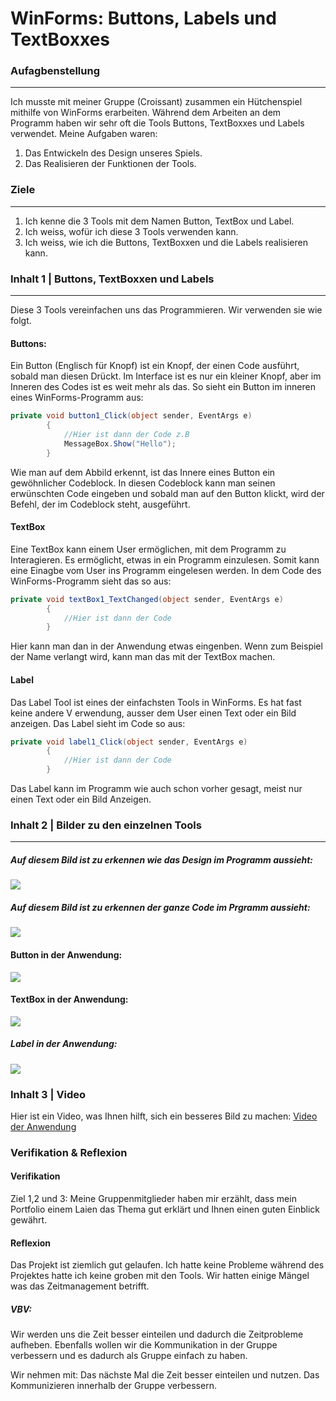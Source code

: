 # WinForms: Buttons, Labels und TextBoxxes
### Aufagbenstellung
----
Ich musste mit meiner Gruppe (Croissant) zusammen ein Hütchenspiel mithilfe von WinForms erarbeiten. Während dem Arbeiten an dem Programm haben wir sehr oft die Tools Buttons, TextBoxxes und Labels verwendet.
Meine Aufgaben waren: 
1. Das Entwickeln des Design unseres Spiels.
2. Das Realisieren der Funktionen der Tools.

### Ziele
---
1. Ich kenne die 3 Tools mit dem Namen Button, TextBox und Label.
2. Ich weiss, wofür ich diese 3 Tools verwenden kann.
3. Ich weiss, wie ich die Buttons, TextBoxxen und die Labels realisieren kann.

### Inhalt 1 | Buttons, TextBoxxen und Labels 
--- 
Diese 3 Tools vereinfachen uns das Programmieren. Wir verwenden sie wie folgt.


#### Buttons:
Ein Button (Englisch für Knopf) ist ein Knopf, der einen Code ausführt, sobald man diesen Drückt. Im Interface ist es nur ein kleiner Knopf, aber im Inneren des Codes ist es weit mehr als das.
So sieht ein Button im inneren eines WinForms-Programm aus:
```csharp
private void button1_Click(object sender, EventArgs e)
        {
            //Hier ist dann der Code z.B
            MessageBox.Show("Hello");
        }
````
Wie man auf dem Abbild erkennt, ist das Innere eines Button ein gewöhnlicher Codeblock. In diesen Codeblock kann man seinen erwünschten Code eingeben und sobald man auf den Button klickt, wird der Befehl, der im Codeblock steht, ausgeführt.

#### TextBox
Eine TextBox kann einem User ermöglichen, mit dem Programm zu Interagieren. Es ermöglicht, etwas in ein Programm einzulesen. Somit kann eine Einagbe vom User ins Programm eingelesen werden.
In dem Code des WinForms-Programm sieht das so aus:
```csharp
private void textBox1_TextChanged(object sender, EventArgs e)
        {
            //Hier ist dann der Code 
        }
```
Hier kann man dan in der Anwendung etwas eingenben. Wenn zum Beispiel der Name verlangt wird, kann man das mit der TextBox machen.
#### Label
Das Label Tool ist eines der einfachsten Tools in WinForms. Es hat fast keine andere V erwendung, ausser dem User einen Text oder ein Bild anzeigen.
Das Label sieht im Code so aus:
```csharp
private void label1_Click(object sender, EventArgs e)
        {
            //Hier ist dann der Code 
        }
```
Das Label kann im Programm wie auch schon vorher gesagt, meist nur einen Text oder ein Bild Anzeigen.

### Inhalt 2 | Bilder zu den einzelnen Tools
---
##### Auf diesem Bild ist zu erkennen wie das Design im Programm aussieht:
![](https://cdn.discordapp.com/attachments/912980191775694868/923138567721615360/unknown.png)

##### Auf diesem Bild ist zu erkennen der ganze Code im Prgramm aussieht:
![](https://cdn.discordapp.com/attachments/912980191775694868/923138624797700116/unknown.png)

#### Button in der Anwendung:
![](https://cdn.discordapp.com/attachments/912980191775694868/923138706561441812/unknown.png)

#### TextBox in der Anwendung:
![](https://cdn.discordapp.com/attachments/912980191775694868/923141114280706058/unknown.png)
##### Label in der Anwendung:
![](https://cdn.discordapp.com/attachments/912980191775694868/923141303485759538/unknown.png)

### Inhalt 3 | Video
Hier ist ein Video, was Ihnen hilft, sich ein besseres Bild zu machen:
[Video der Anwendung](https://www.youtube.com/watch?v=WQATjgE3EEU)


### Verifikation & Reflexion
#### Verifikation
Ziel 1,2 und 3: Meine Gruppenmitglieder haben mir erzählt, dass mein Portfolio einem Laien das Thema gut erklärt und Ihnen einen guten Einblick gewährt.

#### Reflexion
Das Projekt ist ziemlich gut gelaufen. Ich hatte keine Probleme während des Projektes hatte ich keine groben mit den Tools. Wir hatten einige Mängel was das Zeitmanagement betrifft.
##### VBV:
Wir werden uns die Zeit besser einteilen und dadurch die Zeitprobleme aufheben. Ebenfalls wollen wir die Kommunikation in der Gruppe verbessern und es dadurch als Gruppe einfach zu haben.

Wir nehmen mit:
Das nächste Mal die Zeit besser einteilen und nutzen.
Das Kommunizieren innerhalb der Gruppe verbessern.







